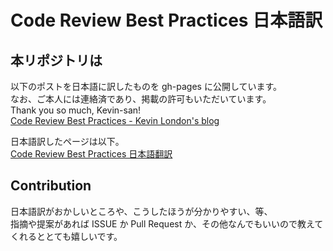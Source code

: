 
# Code Review Best Practices 日本語訳

## 本リポジトリは

以下のポストを日本語に訳したものを gh-pages に公開しています。  
なお、ご本人には連絡済であり、掲載の許可もいただいています。  
Thank you so much, Kevin-san!  
[Code Review Best Practices - Kevin London's blog](http://kevinlondon.com/2015/05/05/code-review-best-practices.html)

日本語訳したページは以下。  
[Code Review Best Practices 日本語翻訳](http://pankona.github.io/CodeReviewBestPractices_JP_Translation/)

## Contribution

日本語訳がおかしいところや、こうしたほうが分かりやすい、等、  
指摘や提案があれば ISSUE か Pull Request か、その他なんでもいいので教えてくれるととても嬉しいです。
 
 
